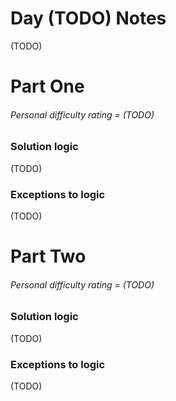 # Day (TODO) Notes

(TODO)

# Part One
###### Personal difficulty rating = (TODO)

### Solution logic
(TODO)

### Exceptions to logic
(TODO)

# Part Two
###### Personal difficulty rating = (TODO)

### Solution logic
(TODO)

### Exceptions to logic
(TODO)